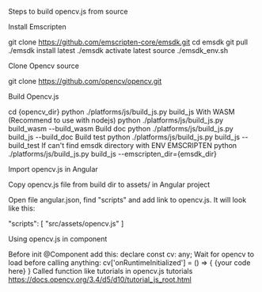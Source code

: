 Steps to build opencv.js from source

Install Emscripten

git clone https://github.com/emscripten-core/emsdk.git
cd emsdk
git pull
./emsdk install latest
./emsdk activate latest
source ./emsdk_env.sh

Clone Opencv source

git clone https://github.com/opencv/opencv.git

Build Opencv.js

cd {opencv_dir}
python ./platforms/js/build_js.py build_js
With WASM (Recommend to use with nodejs)
python ./platforms/js/build_js.py build_wasm --build_wasm
Build doc
python ./platforms/js/build_js.py build_js --build_doc
Build test
python ./platforms/js/build_js.py build_js --build_test
If can't find emsdk directory with ENV EMSCRIPTEN
python ./platforms/js/build_js.py build_js --emscripten_dir={emsdk_dir}

Import opencv.js in Angular



Copy opencv.js file from build dir to assets/ in Angular project


Open file angular.json, find "scripts" and add link to opencv.js. It will look like this:


"scripts": [
  "src/assets/opencv.js"
]

Using opencv.js in component

Before init @Component add this: declare const cv: any;
Wait for opencv to load before calling anything:
cv['onRuntimeInitialized'] = () => {
{your code here}
}
Called function like tutorials in opencv.js tutorials
https://docs.opencv.org/3.4/d5/d10/tutorial_js_root.html
